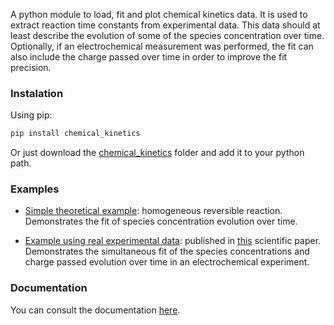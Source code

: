 A python module to load, fit and plot chemical kinetics data. It is used to extract reaction time constants from experimental data. This data should at least describe the evolution of some of the species concentration over time. Optionally, if an electrochemical measurement was performed, the fit can also include the charge passed over time in order to improve the fit precision.

### Instalation

Using pip:
```bash
pip install chemical_kinetics
```
Or just download the [chemical_kinetics](chemical_kinetics/) folder and add it to your python path.

### Examples

- [Simple theoretical example](examples/simple_example/simple_example.md): homogeneous reversible reaction. Demonstrates the fit of species concentration evolution over time.

- [Example using real experimental data](examples/HMF_oxidation_WO3/HMF_oxidation_WO3.md): published in [this]() scientific paper. Demonstrates the simultaneous fit of the species concentrations and charge passed evolution over time in an electrochemical experiment.

### Documentation

You can consult the documentation [here](docs/_build/markdown/index.md).
